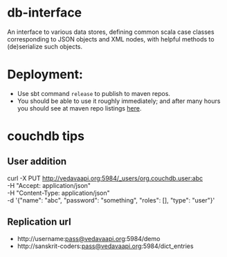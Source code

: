 # db-interface
An interface to various data stores, defining common scala case classes corresponding to JSON objects and XML nodes, with helpful methods to (de)serialize such objects.

# Deployment:
- Use sbt command `release` to publish to maven repos.
- You should be able to use it roughly immediately; and after many hours you should see at maven repo listings [here](https://mvnrepository.com/artifact/com.github.sanskrit-coders). 

# couchdb tips
## User addition

curl -X PUT http://vedavaapi.org:5984/_users/org.couchdb.user:abc \
     -H "Accept: application/json" \
     -H "Content-Type: application/json" \
     -d '{"name": "abc", "password": "something", "roles": [], "type": "user"}'
     
## Replication url
* http://username:pass@vedavaapi.org:5984/demo
* http://sanskrit-coders:pass@vedavaapi.org:5984/dict_entries